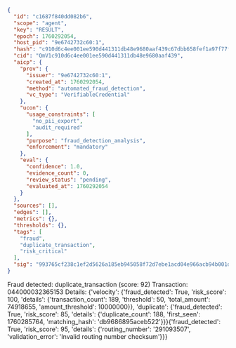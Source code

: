 ```json
{
  "id": "c1687f840dd082b6",
  "scope": "agent",
  "key": "RESULT",
  "epoch": 1760292054,
  "host_pid": "9e6742732c60:1",
  "hash": "c910d6c4ee001ee590d441311db48e9680aaf439c67dbb658fef1a97f77fe9e8",
  "cid": "QmV1c910d6c4ee001ee590d441311db48e9680aaf439",
  "aicp": {
    "prov": {
      "issuer": "9e6742732c60:1",
      "created_at": 1760292054,
      "method": "automated_fraud_detection",
      "vc_type": "VerifiableCredential"
    },
    "ucon": {
      "usage_constraints": [
        "no_pii_export",
        "audit_required"
      ],
      "purpose": "fraud_detection_analysis",
      "enforcement": "mandatory"
    },
    "eval": {
      "confidence": 1.0,
      "evidence_count": 0,
      "review_status": "pending",
      "evaluated_at": 1760292054
    }
  },
  "sources": [],
  "edges": [],
  "metrics": {},
  "thresholds": {},
  "tags": [
    "fraud",
    "duplicate_transaction",
    "risk_critical"
  ],
  "sig": "993765cf238c1ef2d5626a185eb945058f72d7ebe1acd04e966acb94b001dc86"
}
```

Fraud detected: duplicate_transaction (score: 92)
Transaction: 044000032365153
Details: {'velocity': {'fraud_detected': True, 'risk_score': 100, 'details': {'transaction_count': 189, 'threshold': 50, 'total_amount': 74918655, 'amount_threshold': 10000000}}, 'duplicate': {'fraud_detected': True, 'risk_score': 85, 'details': {'duplicate_count': 188, 'first_seen': 1760285764, 'matching_hash': 'db9686895aceb522'}}}{'fraud_detected': True, 'risk_score': 95, 'details': {'routing_number': '291093507', 'validation_error': 'Invalid routing number checksum'}}}